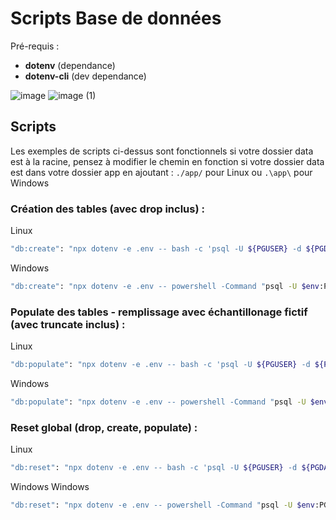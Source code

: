 # Scripts Base de données

Pré-requis :
  - **dotenv** (dependance)
  - **dotenv-cli** (dev dependance)

![image](https://github.com/user-attachments/assets/75f3bf6d-9c9b-4e7c-801c-ec092ac7843b)
![image (1)](https://github.com/user-attachments/assets/9b80e75e-e6e2-4b7e-ba5a-b0f28ffb9f7b)

## Scripts

Les exemples de scripts ci-dessus sont fonctionnels si votre dossier data est à la racine, pensez à modifier le chemin en fonction si votre dossier data est dans votre dossier app en ajoutant :
`./app/`   pour Linux
ou
`.\app\`   pour Windows

### Création des tables (avec drop inclus) :

Linux
```bash
"db:create": "npx dotenv -e .env -- bash -c 'psql -U ${PGUSER} -d ${PGDATABASE} -f data/create-db.sql'",
```
Windows
```bash
"db:create": "npx dotenv -e .env -- powershell -Command "psql -U $env:PGUSER -d $env:PGDATABASE -f data\create_tables.sql"",
```

### Populate des tables - remplissage avec échantillonage fictif (avec truncate inclus) :

Linux
```bash
"db:populate": "npx dotenv -e .env -- bash -c 'psql -U ${PGUSER} -d ${PGDATABASE} -f data/populate-db.sql'",
```
Windows
```bash
"db:populate": "npx dotenv -e .env -- powershell -Command "psql -U $env:PGUSER -d $env:PGDATABASE -f data\add_to_tables.sql"",
```

### Reset global (drop, create, populate) :

Linux
```bash
"db:reset": "npx dotenv -e .env -- bash -c 'psql -U ${PGUSER} -d ${PGDATABASE} -f data/create-db.sql'; npx dotenv -e .env -- bash -c 'psql -U ${PGUSER} -d ${PGDATABASE} -f data/populate-db.sql'"
```
Windows
Windows
```bash
"db:reset": "npx dotenv -e .env -- powershell -Command "psql -U $env:PGUSER -d $env:PGDATABASE -f data\create_tables.sql; psql -U $env:PGUSER -d $env:PGDATABASE -f data\add_to_tables.sql""
```
